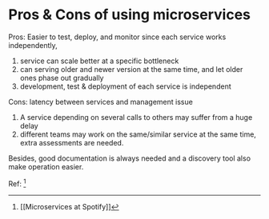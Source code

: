 # Pros & Cons of using microservices

Pros: Easier to test, deploy, and monitor
since each service works independently,
1. service can scale better at a specific bottleneck
2. can serving older and newer version at the same time, and let older ones phase out gradually
3. development, test & deployment of each service is independent


Cons: latency between services and management issue
1. A service depending on several calls to others may suffer from a huge delay
2. different teams may work on the same/similar service at the same time, extra assessments are needed.

Besides, good documentation is always needed and a discovery tool also make operation easier.

Ref: [^1]


[^1]: [[Microservices at Spotify]]